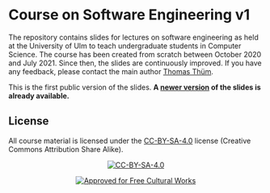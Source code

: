 # Course on Software Engineering v1

The repository contains slides for lectures on software engineering as held at the University of Ulm to teach undergraduate students in Computer Science. The course has been created from scratch between October 2020 and July 2021. Since then, the slides are continuously improved. If you have any feedback, please contact the main author [Thomas Thüm](mailto:thomas.thuem@uni-ulm.de).

This is the first public version of the slides. **A [newer version](https://github.com/SoftVarE-Group/Software-Engineering-2021-2022) of the slides is already available.**

## License

All course material is licensed under the <a href="http://creativecommons.org/licenses/by-sa/4.0/">CC-BY-SA-4.0</a> license (Creative Commons Attribution Share Alike).

<p align="center">
	<a href="http://creativecommons.org/licenses/by-sa/4.0/"><img src="https://i.creativecommons.org/l/by-sa/4.0/88x31.png" alt="CC-BY-SA-4.0"/></a>
</p>

<p align="center">
	<a href="https://creativecommons.org/share-your-work/public-domain/freeworks"><img src="https://upload.wikimedia.org/wikipedia/commons/b/b7/Approved-for-free-cultural-works.svg" alt="Approved for Free Cultural Works"/></a>
</p>
